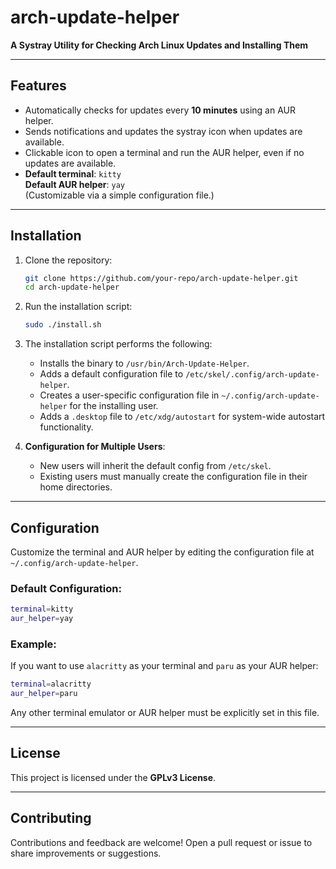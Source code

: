 
# arch-update-helper

**A Systray Utility for Checking Arch Linux Updates and Installing Them**

---

## Features

- Automatically checks for updates every **10 minutes** using an AUR helper.
- Sends notifications and updates the systray icon when updates are available.
- Clickable icon to open a terminal and run the AUR helper, even if no updates are available.
- **Default terminal**: `kitty`  
  **Default AUR helper**: `yay`  
  (Customizable via a simple configuration file.)

---

## Installation

1. Clone the repository:
   ```bash
   git clone https://github.com/your-repo/arch-update-helper.git
   cd arch-update-helper
   ```
2. Run the installation script:
   ```bash
   sudo ./install.sh
   ```
3. The installation script performs the following:
   - Installs the binary to `/usr/bin/Arch-Update-Helper`.
   - Adds a default configuration file to `/etc/skel/.config/arch-update-helper`.
   - Creates a user-specific configuration file in `~/.config/arch-update-helper` for the installing user.
   - Adds a `.desktop` file to `/etc/xdg/autostart` for system-wide autostart functionality.

4. **Configuration for Multiple Users**:
   - New users will inherit the default config from `/etc/skel`.
   - Existing users must manually create the configuration file in their home directories.

---

## Configuration

Customize the terminal and AUR helper by editing the configuration file at `~/.config/arch-update-helper`.

### Default Configuration:
```bash
terminal=kitty
aur_helper=yay
```

### Example:
If you want to use `alacritty` as your terminal and `paru` as your AUR helper:
```bash
terminal=alacritty
aur_helper=paru
```

Any other terminal emulator or AUR helper must be explicitly set in this file.

---

## License

This project is licensed under the **GPLv3 License**.

---

## Contributing

Contributions and feedback are welcome! Open a pull request or issue to share improvements or suggestions.
